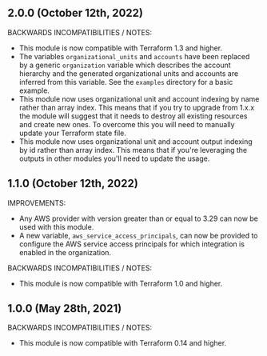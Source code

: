 ## 2.0.0 (October 12th, 2022)

BACKWARDS INCOMPATIBILITIES / NOTES:

* This module is now compatible with Terraform 1.3 and higher.
* The variables `organizational_units` and `accounts` have been replaced by a
  generic `organization` variable which describes the account hierarchy and the
  generated organizational units and accounts are inferred from this variable.
  See the `examples` directory for a basic example.
* This module now uses organizational unit and account indexing by name rather
  than array index. This means that if you try to upgrade from 1.x.x the module
  will suggest that it needs to destroy all existing resources and create new
  ones. To overcome this you will need to manually update your Terraform state
  file.
* This module now uses organizational unit and account output indexing by id
  rather than array index. This means that if you're leveraging the outputs in
  other modules you'll need to update the usage. 

## 1.1.0 (October 12th, 2022)

IMPROVEMENTS:

* Any AWS provider with version greater than or equal to 3.29 can now be used
  with this module.
* A new variable, `aws_service_access_principals`, can now be provided to
  configure the AWS service access principals for which integration is enabled
  in the organization.

BACKWARDS INCOMPATIBILITIES / NOTES:

* This module is now compatible with Terraform 1.0 and higher.

## 1.0.0 (May 28th, 2021)

BACKWARDS INCOMPATIBILITIES / NOTES:

* This module is now compatible with Terraform 0.14 and higher.
